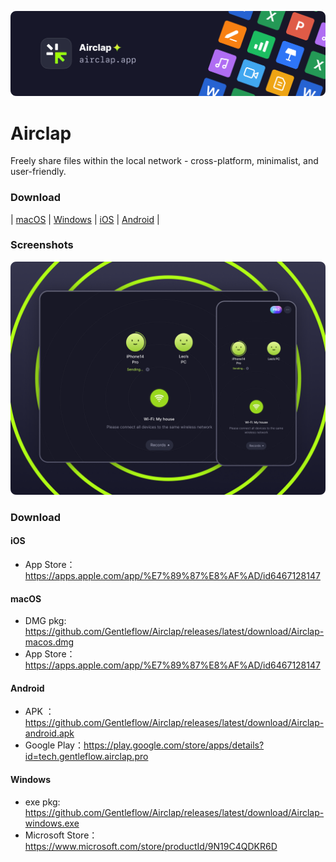 [![banner](images/banner.png)](https://www.airclap.app)
# Airclap
Freely share files within the local network - cross-platform, minimalist, and user-friendly.
### Download



| [macOS](https://github.com/Gentleflow/Airclap/releases/latest/download/Airclap-macos.dmg) | [Windows](https://github.com/Gentleflow/Airclap/releases/latest/download/Airclap-windows.exe) | [iOS](https://apps.apple.com/app/%E7%89%87%E8%AF%AD/id6467128147) | [Android](https://github.com/Gentleflow/Airclap/releases/latest/download/Airclap-android.apk) |



### Screenshots
![Screenshots](images/display.png)

### Download
#### iOS
- App Store：https://apps.apple.com/app/%E7%89%87%E8%AF%AD/id6467128147

#### macOS
- DMG pkg: https://github.com/Gentleflow/Airclap/releases/latest/download/Airclap-macos.dmg
- App Store：https://apps.apple.com/app/%E7%89%87%E8%AF%AD/id6467128147

#### Android
- APK ： https://github.com/Gentleflow/Airclap/releases/latest/download/Airclap-android.apk
- Google Play：https://play.google.com/store/apps/details?id=tech.gentleflow.airclap.pro

#### Windows
- exe pkg: https://github.com/Gentleflow/Airclap/releases/latest/download/Airclap-windows.exe
- Microsoft Store：https://www.microsoft.com/store/productId/9N19C4QDKR6D
